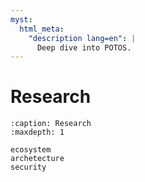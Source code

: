 ```yaml
---
myst:
  html_meta:
    "description lang=en": |
      Deep dive into POTOS.
---
```


# Research

```{toctree}
:caption: Research
:maxdepth: 1

ecosystem
archetecture
security
```
